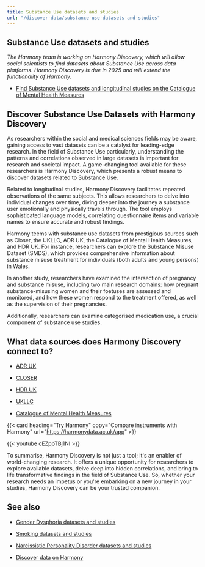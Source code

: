 ```yaml
---
title: Substance Use datasets and studies
url: "/discover-data/substance-use-datasets-and-studies"
---
```


## Substance Use datasets and studies

*The Harmony team is working on Harmony Discovery, which will allow social scientists to find datasets about Substance Use across data platforms. Harmony Discovery is due in 2025 and will extend the functionality of Harmony.*

* [Find Substance Use datasets and longitudinal studies on the Catalogue of Mental Health Measures](https://www.cataloguementalhealth.ac.uk/?content=search&query=Topic:substance+use)

## Discover Substance Use Datasets with Harmony Discovery

As researchers within the social and medical sciences fields may be aware, gaining access to vast datasets can be a catalyst for leading-edge research. In the field of Substance Use particularly, understanding the patterns and correlations observed in large datasets is important for research and societal impact. A game-changing tool available for these researchers is Harmony Discovery, which presents a robust means to discover datasets related to Substance Use.

Related to longitudinal studies, Harmony Discovery facilitates repeated observations of the same subjects. This allows researchers to delve into individual changes over time, diving deeper into the journey a substance user emotionally and physically travels through. The tool employs sophisticated language models, correlating questionnaire items and variable names to ensure accurate and robust findings.

Harmony teems with substance use datasets from prestigious sources such as Closer, the UKLLC, ADR UK, the Catalogue of Mental Health Measures, and HDR UK. For instance, researchers can explore the Substance Misuse Dataset (SMDS), which provides comprehensive information about substance misuse treatment for individuals (both adults and young persons) in Wales.

In another study, researchers have examined the intersection of pregnancy and substance misuse, including two main research domains: how pregnant substance-misusing women and their foetuses are assessed and monitored, and how these women respond to the treatment offered, as well as the supervision of their pregnancies. 

Additionally, researchers can examine categorised medication use, a crucial component of substance use studies. 


## What data sources does Harmony Discovery connect to?

* [ADR UK](https://www.adruk.org/data-access/data-catalogue/)

* [CLOSER](https://closer.ac.uk/)

* [HDR UK](https://www.healthdatagateway.org/)

* [UKLLC](https://explore.ukllc.ac.uk)

* [Catalogue of Mental Health Measures](https://www.cataloguementalhealth.ac.uk/)

{{< card heading="Try Harmony" copy="Compare instruments with Harmony" url="https://harmonydata.ac.uk/app" >}}

{{< youtube cEZppTBj1NI >}}


To summarise, Harmony Discovery is not just a tool; it's an enabler of world-changing research. It offers a unique opportunity for researchers to explore available datasets, delve deep into hidden correlations, and bring to life transformative findings in the field of Substance Use. So, whether your research needs an impetus or you're embarking on a new journey in your studies, Harmony Discovery can be your trusted companion.

## See also

* [Gender Dysphoria datasets and studies](/discover-data/gender-dysphoria-datasets-and-studies)

* [Smoking datasets and studies](/discover-data/smoking-datasets-and-studies)

* [Narcissistic Personality Disorder datasets and studies](/discover-data/narcissistic-personality-disorder-datasets-and-studies)

* [Discover data on Harmony](/discover-data/)